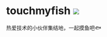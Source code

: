 # touchmyfish [![](https://travis-ci.org/touchmyfish/touchmyfish.com.svg?branch=master)](https://travis-ci.org/touchmyfish/touchmyfish.com)
热爱技术的小伙伴集结地，一起摸鱼吧🐟
